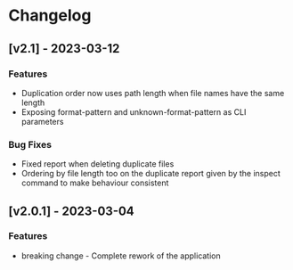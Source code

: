# Changelog

## [v2.1] - 2023-03-12

### Features
* Duplication order now uses path length when file names have the same length
* Exposing format-pattern and unknown-format-pattern as CLI parameters

### Bug Fixes
* Fixed report when deleting duplicate files
* Ordering by file length too on the duplicate report given by the inspect command to make behaviour consistent


## [v2.0.1] - 2023-03-04
### Features

* breaking change - Complete rework of the application
